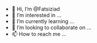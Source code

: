 - 👋 Hi, I’m @Fatsiziad
- 👀 I’m interested in ...
- 🌱 I’m currently learning ...
- 💞️ I’m looking to collaborate on ...
- 📫 How to reach me ...

<!---
Fatsiziad/Fatsiziad is a ✨ special ✨ repository because its `README.md` (this file) appears on your GitHub profile.
You can click the Preview link to take a look at your changes.
--->
